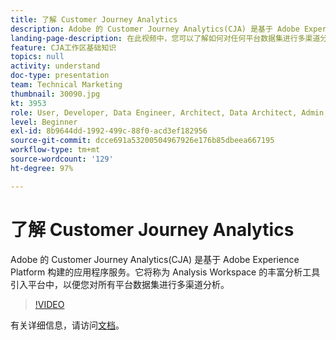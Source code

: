 ```yaml
---
title: 了解 Customer Journey Analytics
description: Adobe 的 Customer Journey Analytics(CJA) 是基于 Adobe Experience Platform 构建的应用程序服务。它将称为 Analysis Workspace 的丰富分析工具引入平台中，以便您对所有平台数据集进行多渠道分析。
landing-page-description: 在此视频中，您可以了解如何对任何平台数据集进行多渠道分析。
feature: CJA工作区基础知识
topics: null
activity: understand
doc-type: presentation
team: Technical Marketing
thumbnail: 30090.jpg
kt: 3953
role: User, Developer, Data Engineer, Architect, Data Architect, Admin, Leader
level: Beginner
exl-id: 8b9644dd-1992-499c-88f0-acd3ef182956
source-git-commit: dcce691a53200504967926e176b85dbeea667195
workflow-type: tm+mt
source-wordcount: '129'
ht-degree: 97%

---
```


# 了解 Customer Journey Analytics

Adobe 的 Customer Journey Analytics(CJA) 是基于 Adobe Experience Platform 构建的应用程序服务。它将称为 Analysis Workspace 的丰富分析工具引入平台中，以便您对所有平台数据集进行多渠道分析。

>[!VIDEO](https://video.tv.adobe.com/v/30090/?quality=12&enable10seconds=on&speedcontrol=on)

有关详细信息，请访问[文档](https://docs.adobe.com/content/help/zh-Hans/analytics-platform/using/cja-landing.html)。
